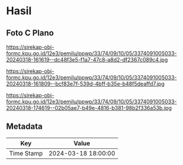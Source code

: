 # Hasil

## Foto C Plano

https://sirekap-obj-formc.kpu.go.id/12e3/pemilu/ppwp/33/74/09/10/05/3374091005033-20240318-161619--dc48f3e5-f1a7-47c8-a8d2-df2367c089c4.jpg

https://sirekap-obj-formc.kpu.go.id/12e3/pemilu/ppwp/33/74/09/10/05/3374091005033-20240318-161809--bcf83e7f-539d-4bff-b35e-b48f5deaffd7.jpg

https://sirekap-obj-formc.kpu.go.id/12e3/pemilu/ppwp/33/74/09/10/05/3374091005033-20240318-174619--02b05ae7-b49e-4816-b381-98b2f336a53b.jpg


## Metadata

| Key        | Value               |
| ---------- | ------------------- |
| Time Stamp | 2024-03-18 18:00:00 |



